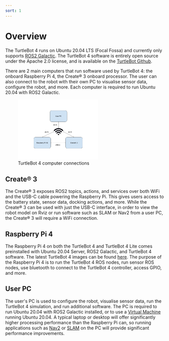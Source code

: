 ```yaml
---
sort: 1
---
```


# Overview

The TurtleBot 4 runs on Ubuntu 20.04 LTS (Focal Fossa) and currently only supports [ROS2 Galactic](https://docs.ros.org/en/galactic/index.html). The TurtleBot 4 software is entirely open source under the Apache 2.0 license, and is available on the [TurtleBot Github](https://github.com/turtlebot).

There are 2 main computers that run software used by TurtleBot 4: the onboard Raspberry Pi 4, the Create® 3 onboard processor. The user can also connect to the robot with their own PC to visualise sensor data, configure the robot, and more. Each computer is required to run Ubuntu 20.04 with ROS2 Galactic. 

<figure class="aligncenter">
    <img src="media/computer_connections.png" alt="Computer connections" style="width: 60%"/>
    <figcaption>TurtleBot 4 computer connections</figcaption>
</figure>

## Create® 3

The Create® 3 exposes ROS2 topics, actions, and services over both WiFi and the USB-C cable powering the Raspberry Pi. This gives users access to the battery state, sensor data, docking actions, and more. While the Create® 3 can be used with just the USB-C interface, in order to view the robot model on Rviz or run software such as SLAM or Nav2 from a user PC, the Create® 3 will require a WiFi connection.

## Raspberry Pi 4

The Raspberry Pi 4 on both the TurtleBot 4 and TurtleBot 4 Lite comes preinstalled with Ubuntu 20.04 Server, ROS2 Galactic, and TurtleBot 4 software. The latest TurtleBot 4 images can be found [here](http://download.ros.org/downloads/turtlebot4/). The purpose of the Raspberry Pi 4 is to run the TurtleBot 4 ROS nodes, run sensor ROS nodes, use bluetooth to connect to the TurtleBot 4 controller, access GPIO, and more.

## User PC

The user's PC is used to configure the robot, visualise sensor data, run the TurtleBot 4 simulation, and run additional software. The PC is required to run Ubuntu 20.04 with ROS2 Galactic installed, or to use a [Virtual Machine](https://en.wikipedia.org/wiki/Virtual_machine) running Ubuntu 20.04. A typical laptop or desktop will offer significantly higher processing performance than the Raspberry Pi can, so running applications such as [Nav2](nav2.md) or [SLAM](slam.md) on the PC will provide significant performance improvements.
